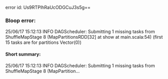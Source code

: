 error id: Us9RTPlhRaUcODGCuJ3s5g==
### Bloop error:

25/06/17 15:12:13 INFO DAGScheduler: Submitting 1 missing tasks from ShuffleMapStage 8 (MapPartitionsRDD[32] at show at main.scala:54) (first 15 tasks are for partitions Vector(0))
#### Short summary: 

25/06/17 15:12:13 INFO DAGScheduler: Submitting 1 missing tasks from ShuffleMapStage 8 (MapPartition...